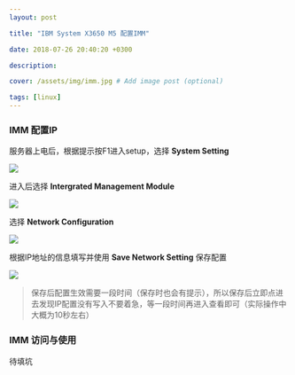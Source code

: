 ```yaml
---
layout: post

title: "IBM System X3650 M5 配置IMM"

date: 2018-07-26 20:40:20 +0300

description:  

cover: /assets/img/imm.jpg # Add image post (optional)

tags: [linux]
---
```


### IMM 配置IP

服务器上电后，根据提示按F1进入setup，选择 **System Setting**<!-- more -->

![]({{site.baseurl}}/assets/img/imm/01.png)

进入后选择 **Intergrated Management Module**

![]({{site.baseurl}}/assets/img/imm/02.png)

选择 **Network Configuration**

![]({{site.baseurl}}/assets/img/imm/03.png)

根据IP地址的信息填写并使用 **Save Network Setting** 保存配置

![]({{site.baseurl}}/assets/img/imm/04.png)

> 保存后配置生效需要一段时间（保存时也会有提示），所以保存后立即点进去发现IP配置没有写入不要着急，等一段时间再进入查看即可（实际操作中大概为10秒左右）

### IMM 访问与使用

待填坑
